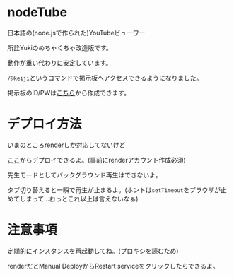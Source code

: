 # nodeTube

日本語の(node.jsで作られた)YouTubeビューワー

所詮Yukiのめちゃくちゃ改造版です。

動作が重い代わりに安定しています。

`/@keiji`というコマンドで掲示板へアクセスできるようになりました。

掲示板のID/PWは[こちら](https://forms.gle/pdjX5HhZNx2ZQqpU6)から作成できます。

# デプロイ方法

いまのところrenderしか対応してないけど

[ここ](http://render.com/deploy?repo=https://github.com/JF6DEU/nodeTube/)からデプロイできるよ。(事前にrenderアカウント作成必須)

先生モードとしてバックグラウンド再生はできないよ。

タブ切り替えると一瞬で再生が止まるよ。(ホントは`setTimeout`をブラウザが止めてしまって...おっとこれ以上は言えないなぁ)

# 注意事項

定期的にインスタンスを再起動してね。(プロキシを読むため)

renderだとManual DeployからRestart serviceをクリックしたらできるよ。
